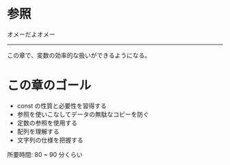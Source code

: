 # 参照

オメーだよオメー

---

この章で、変数の効率的な扱いができるようになる。

# この章のゴール

- const の性質と必要性を習得する
- 参照を使いこなしてデータの無駄なコピーを防ぐ
- 定数の参照を使用する
- 配列を理解する
- 文字列の仕様を把握する

所要時間: 80 ~ 90 分くらい
